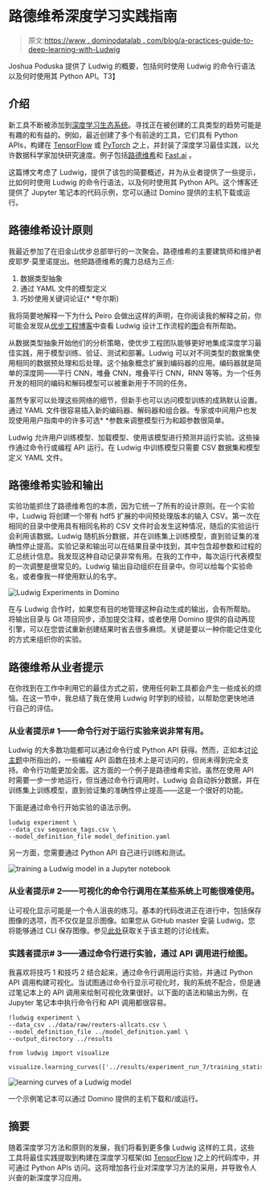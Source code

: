 # 路德维希深度学习实践指南

> 原文:[https://www . dominodatalab . com/blog/a-practices-guide-to-deep-learning-with-Ludwig](https://www.dominodatalab.com/blog/a-practitioners-guide-to-deep-learning-with-ludwig)

Joshua Poduska 提供了 Ludwig 的概要，包括何时使用 Ludwig 的命令行语法以及何时使用其 Python API。T3】

## 介绍

新工具不断被添加到[深度学习生态系统](https://www.dominodatalab.com/blog/deep-learning-illustrated-building-natural-language-processing-models)。寻找正在被创建的工具类型的趋势可能是有趣的和有益的。例如，最近创建了多个有前途的工具，它们具有 Python APIs，构建在 [TensorFlow](https://hackernoon.com/tensorflow-is-dead-long-live-tensorflow-49d3e975cf04?gi=122a76332524) 或 [PyTorch](https://pytorch.org/) 之上，并封装了深度学习最佳实践，以允许数据科学家加快研究速度。例子包括[路德维希](https://github.com/uber/ludwig)和 [Fast.ai](https://www.fast.ai/) 。

这篇博文考虑了 Ludwig，提供了该包的简要概述，并为从业者提供了一些提示，比如何时使用 Ludwig 的命令行语法，以及何时使用其 Python API。这个博客还提供了 Jupyter 笔记本的代码示例，您可以通过 Domino 提供的主机下载或运行。

## 路德维希设计原则

我最近参加了在旧金山优步总部举行的一次聚会。路德维希的主要建筑师和维护者皮耶罗·莫里诺提出。他把路德维希的魔力总结为三点:

1.  数据类型抽象
2.  通过 YAML 文件的模型定义
3.  巧妙使用关键词论证(* *夸尔斯)

我将简要地解释一下为什么 Peiro 会做出这样的声明，在你阅读我的解释之前，你可能会发现从[优步工程博客](https://eng.uber.com/introducing-ludwig/)中查看 Ludwig 设计工作流程的[图](https://1fykyq3mdn5r21tpna3wkdyi-wpengine.netdna-ssl.com/wp-content/uploads/2019/02/image3.png)会有所帮助。

从数据类型抽象开始他们的分析策略，使优步工程团队能够更好地集成深度学习最佳实践，用于模型训练、验证、测试和部署。Ludwig 可以对不同类型的数据集使用相同的数据预处理和后处理。这个抽象概念扩展到编码器的应用。编码器就是简单的深度网——平行 CNN，堆叠 CNN，堆叠平行 CNN，RNN 等等。为一个任务开发的相同的编码和解码模型可以被重新用于不同的任务。

虽然专家可以处理这些网络的细节，但新手也可以访问模型训练的成熟默认设置。通过 YAML 文件很容易插入新的编码器、解码器和组合器。专家或中间用户也发现使用用户指南中的许多可选* *参数来调整模型行为和超参数很简单。

Ludwig 允许用户训练模型、加载模型、使用该模型进行预测并运行实验。这些操作通过命令行或编程 API 运行。在 Ludwig 中训练模型只需要 CSV 数据集和模型定义 YAML 文件。

## 路德维希实验和输出

实验功能抓住了路德维希包的本质，因为它统一了所有的设计原则。在一个实验中，Ludwig 将创建一个带有 hdf5 扩展的中间预处理版本的输入 CSV。第一次在相同的目录中使用具有相同名称的 CSV 文件时会发生这种情况，随后的实验运行会利用该数据。Ludwig 随机拆分数据，并在训练集上训练模型，直到验证集的准确性停止提高。实验记录和输出可以在结果目录中找到，其中包含超参数和过程的汇总统计信息。我发现这种自动记录非常有用。在我的工作中，每次运行代表模型的一次调整是很常见的。Ludwig 输出自动组织在目录中。你可以给每个实验命名，或者像我一样使用默认的名字。

![Ludwig Experiments in Domino](../Images/7538c5bb6c506824a2e034efa7300cfe.png)

在与 Ludwig 合作时，如果您有目的地管理这种自动生成的输出，会有所帮助。将输出目录与 Git 项目同步，添加提交注释，或者使用 Domino 提供的自动再现引擎，可以在您尝试重新创建结果时省去很多麻烦。关键是要以一种你能记住变化的方式来组织你的实验。

## 路德维希从业者提示

在你找到在工作中利用它的最佳方式之前，使用任何新工具都会产生一些成长的烦恼。在这一节中，我总结了我在使用 Ludwig 时学到的经验，以帮助您更快地进行自己的评估。

### 从业者提示# 1——命令行对于运行实验来说非常有用。

Ludwig 的大多数功能都可以通过命令行或 Python API 获得。然而，正如本[讨论主题](https://github.com/uber/ludwig/issues/267)中所指出的，一些编程 API 函数在技术上是可访问的，但尚未得到完全支持。命令行功能更加全面。这方面的一个例子是路德维希实验。虽然在使用 API 时需要一步一步地运行，但当通过命令行调用时，Ludwig 会自动拆分数据，并在训练集上训练模型，直到验证集的准确性停止提高——这是一个很好的功能。

下面是通过命令行开始实验的语法示例。

```
ludwig experiment \
--data_csv sequence_tags.csv \
--model_definition_file model_definition.yaml
```

另一方面，您需要通过 Python API 自己进行训练和测试。

![training a Ludwig model in a Jupyter notebook](../Images/98092b5a270ea039739033e976fef634.png)

### 从业者提示# 2——可视化的命令行调用在某些系统上可能很难使用。

让可视化显示可能是一个令人沮丧的练习。基本的代码改进正在进行中，包括保存图像的选项，而不仅仅是显示图像。如果您从 GitHub master 安装 Ludwig，您将能够通过 CLI 保存图像。参见[此处](https://github.com/uber/ludwig/issues/69)获取关于该主题的讨论线索。

### 实践者提示# 3——通过命令行进行实验，通过 API 调用进行绘图。

我喜欢将技巧 1 和技巧 2 结合起来，通过命令行调用运行实验，并通过 Python API 调用构建可视化。当试图通过命令行显示可视化时，我的系统不配合，但是通过笔记本上的 API 调用来绘制可视化效果很好。以下面的语法和输出为例，在 Jupyter 笔记本中执行命令行和 API 调用都很容易。

```
!ludwig experiment \
--data_csv ../data/raw/reuters-allcats.csv \
--model_definition_file ../model_definition.yaml \
--output_directory ../results

from ludwig import visualize

visualize.learning_curves(['../results/experiment_run_7/training_statistics.json'],None)
```

![learning curves of a Ludwig model](../Images/4acc3da8e88d9540b710691659307569.png)

一个示例笔记本可以通过 Domino 提供的主机下载和/或运行。

## 摘要

随着深度学习方法和原则的发展，我们将看到更多像 Ludwig 这样的工具，这些工具将最佳实践提取到构建在深度学习框架(如 [TensorFlow](https://www.dominodatalab.com/data-science-dictionary/tensorflow) )之上的代码库中，并可通过 Python APIs 访问。这将增加各行业对深度学习方法的采用，并导致令人兴奋的新深度学习应用。